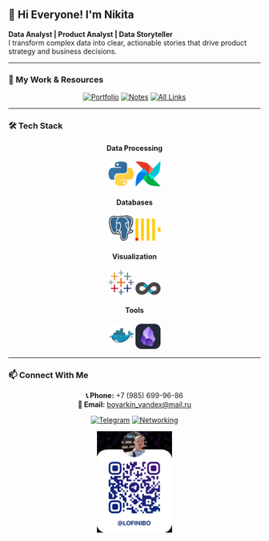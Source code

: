 ## 👋 Hi Everyone! I'm Nikita

**Data Analyst | Product Analyst | Data Storyteller**  
I transform complex data into clear, actionable stories that drive product strategy and business decisions.

---

### 🚀 My Work & Resources

<div align="center">
  
[![Portfolio](https://img.shields.io/badge/📊_Portfolio-View_Projects-8A2BE2)](https://nikitaboyarkin.github.io/Personal_Projects.github.io/)
[![Notes](https://img.shields.io/badge/🌱_Digital_Garden-Read_Notes-228B22)](https://nikitaboyarkin.github.io/digital_garden/)
[![All Links](https://img.shields.io/badge/🔗_All_Links-Linktree-FF69B4)](https://linktr.ee/lofinibo)

</div>

---

### 🛠 Tech Stack

<div align="center">

#### **Data Processing**
<img src="assets/python-icon.svg" width="50" title="Python">
<img src="assets/apache-airflow.svg" width="50" title="Airflow">

#### **Databases**
<img src="assets/postgresql-icon.svg" width="50" title="PostgreSQL">
<img src="assets/clickhouse.svg" width="50" title="ClickHouse">

#### **Visualization**
<img src="assets/tableau-icon.svg" width="50" title="Tableau">
<img src="assets/apache-superset-icon.svg" width="50" title="Superset">

#### **Tools**
<img src="assets/Docker Logo.svg" width="50" title="Docker">
<img src="assets/Obsidian Dark.svg" width="50" title="Obsidian">

</div>

---

### 📫 Connect With Me

<div align="center">

**📞 Phone:** +7 (985) 699-96-86  
**📧 Email:** boyarkin_yandex@mail.ru

[![Telegram](https://img.shields.io/badge/Telegram-Contact_Me-26A5E4)](https://t.me/lofinibo)
[![Networking](https://img.shields.io/badge/🌐-All_My_Links-FFA500)](https://set.ki/4eH9VSA)

<a href="https://t.me/lofinibo">
  <img src="assets/telegrem_qr_code.JPG" width="150" alt="Telegram QR">
</a>

</div>